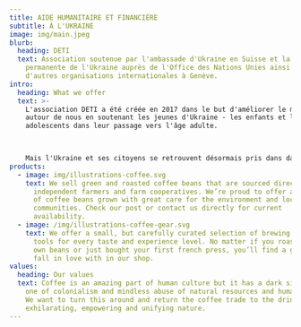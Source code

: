 ```yaml
---
title: AIDE HUMANITAIRE ET FINANCIÈRE
subtitle: À L'UKRAINE
image: img/main.jpeg
blurb:
  heading: DETI
  text: Association soutenue par l'ambassade d'Ukraine en Suisse et la mission
    permanente de l'Ukraine auprès de l'Office des Nations Unies ainsi que
    d'autres organisations internationales à Genève.
intro:
  heading: What we offer
  text: >-
    L'association DETI a été créée en 2017 dans le but d'améliorer le monde
    autour de nous en soutenant les jeunes d'Ukraine - les enfants et les
    adolescents dans leur passage vers l'âge adulte. 

     

    Mais l'Ukraine et ses citoyens se retrouvent désormais pris dans dans tourmente de la guerre. Afin de soutenir le pays, nous avons mis en place une plateforme de coopération avec la représentation diplomatique ukrainienne ainsi que toutes les associations ukrainiennes en Suisse. 
products:
  - image: img/illustrations-coffee.svg
    text: We sell green and roasted coffee beans that are sourced directly from
      independent farmers and farm cooperatives. We’re proud to offer a variety
      of coffee beans grown with great care for the environment and local
      communities. Check our post or contact us directly for current
      availability.
  - image: /img/illustrations-coffee-gear.svg
    text: We offer a small, but carefully curated selection of brewing gear and
      tools for every taste and experience level. No matter if you roast your
      own beans or just bought your first french press, you’ll find a gadget to
      fall in love with in our shop.
values:
  heading: Our values
  text: Coffee is an amazing part of human culture but it has a dark side too –
    one of colonialism and mindless abuse of natural resources and human lives.
    We want to turn this around and return the coffee trade to the drink’s
    exhilarating, empowering and unifying nature.
---
```

